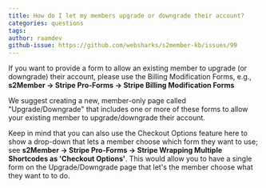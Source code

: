 ```yaml
---
title: How do I let my members upgrade or downgrade their account?
categories: questions
tags: 
author: raamdev
github-issue: https://github.com/websharks/s2member-kb/issues/99
---
```


If you want to provide a form to allow an existing member to upgrade (or downgrade) their account, please use the Billing Modification Forms, e.g., **s2Member → Stripe Pro-Forms → Stripe Billing Modification Forms**

We suggest creating a new, member-only page called "Upgrade/Downgrade" that includes one or more of these forms to allow your existing member to upgrade/downgrade their account.

Keep in mind that you can also use the Checkout Options feature here to show a drop-down that lets a member choose which form they want to use; see **s2Member → Stripe Pro-Forms → Stripe Wrapping Multiple Shortcodes as 'Checkout Options'**. This would allow you to have a single form on the Upgrade/Downgrade page that let's the member choose what they want to to do.